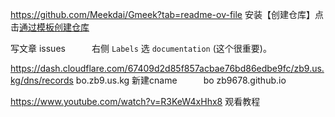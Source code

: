 https://github.com/Meekdai/Gmeek?tab=readme-ov-file
安装【创建仓库】点击[通过模板创建仓库](https://github.com/new?template_name=Gmeek-template&template_owner=Meekdai)

写文章
issues　　　右侧 `Labels` 选 `documentation`   (这个很重要)。

https://dash.cloudflare.com/67409d2d85f857acbae76bd86edbe9fc/zb9.us.kg/dns/records
bo.zb9.us.kg       新建cname　　　bo      zb9678.github.io

https://www.youtube.com/watch?v=R3KeW4xHhx8
观看教程

